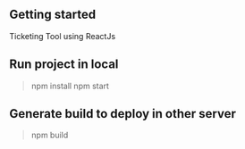 ## Getting started

Ticketing Tool using ReactJs

## Run project in local
> npm install
> npm start

## Generate build to deploy in other server
> npm build